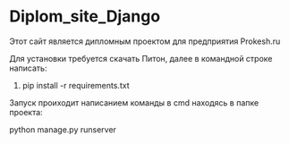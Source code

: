 # Diplom_site_Django
Этот сайт является дипломным проектом для предприятия Prokesh.ru

Для установки требуется скачать Питон, далее в командной строке написать:
 
1. pip install -r requirements.txt

Запуск проиходит написанием команды в cmd находясь в папке проекта: 

python manage.py runserver